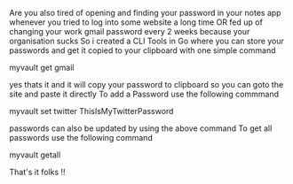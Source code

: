 Are you also tired of opening and finding your password in your notes app whenever you tried to log into some website a long time
OR fed up of changing your work gmail password every 2 weeks because your organisation sucks
So i created a CLI Tools in Go where you can store your passwords and get it copied to your clipboard with one simple command

myvault get gmail

yes thats it and it will copy your password to clipboard so you can goto the site and paste it directly
To add a Password use the following commmand

myvault set twitter ThisIsMyTwitterPassword

passwords can also be updated by using the above command
To get all passwords use the following command

myvault getall

That's it folks !!
